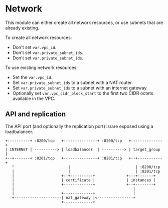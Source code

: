 # Network

This module can either create all network resources, or use subnets that are already existing.

To create all network resources:
- Don't set `var.vpc_id`.
- Don't set `var.private_subnet_ids`.
- Don't set `var.private_subnet_ids`.

To use existing network resources:
- Set the `var.vpc_id`.
- Set `var.private_subnet_ids` to a subnet with a NAT router.
- Set `var.private_subnet_ids` to a subnet with an internet gateway.
- Optionally set `var.vpc_cidr_block_start` to the first two CIDR octets available in the VPC.

## API and replication

The API port (and optionally the replication port) is/are exposed using a loadbalancer.

```text
+----------+ :8200/tcp   +---------------+ :8200/tcp   +--------------+
| INTERNET | ----------> | loadbalancer  | ----------> | target_group |
+--+-------+ :8201/tcp   +---------------+ :8201/tcp   +--+-----------+
   ^                        |                             | :8200/tcp
   |                        |                             | :8201/tcp
   |                     +--+----------+              +---+-------+
   |                     | certificate |              | instances |
   |                     +-------------+              +--+--------+
   |                                                     |
   |                     +-------------+                 |
   +---------------------| nat_gateway |<----------------+
                         +-------------+

```
